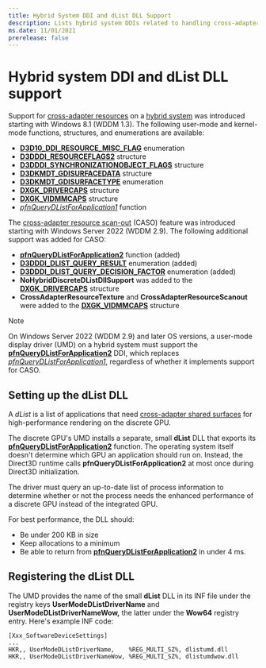 ```yaml
---
title: Hybrid System DDI and dList DLL Support
description: Lists hybrid system DDIs related to handling cross-adapter resources; Describes how to set up and register a dList DLL
ms.date: 11/01/2021
prerelease: false
---
```


# Hybrid system DDI and dList DLL support

Support for [cross-adapter resources](using-cross-adapter-resources-in-a-hybrid-system.md) on a [hybrid system](using-cross-adapter-resources-in-a-hybrid-system.md) was introduced starting with Windows 8.1 (WDDM 1.3). The following user-mode and kernel-mode functions, structures, and enumerations are available:

* [**D3D10_DDI_RESOURCE_MISC_FLAG**](/windows-hardware/drivers/ddi/d3d10umddi/ne-d3d10umddi-d3d10_ddi_resource_misc_flag) enumeration
* [**D3DDDI_RESOURCEFLAGS2**](/windows-hardware/drivers/ddi/d3dukmdt/ns-d3dukmdt-_d3dddi_resourceflags2) structure
* [**D3DDDI_SYNCHRONIZATIONOBJECT_FLAGS**](/windows-hardware/drivers/ddi/d3dukmdt/ns-d3dukmdt-_d3dddi_synchronizationobject_flags) structure
* [**D3DKMDT_GDISURFACEDATA**](/windows-hardware/drivers/ddi/d3dkmdt/ns-d3dkmdt-_d3dkmdt_gdisurfacedata) structure
* [**D3DKMDT_GDISURFACETYPE**](/windows-hardware/drivers/ddi/d3dkmdt/ne-d3dkmdt-_d3dkmdt_gdisurfacetype) enumeration
* [**DXGK_DRIVERCAPS**](/windows-hardware/drivers/ddi/d3dkmddi/ns-d3dkmddi-_dxgk_drivercaps) structure
* [**DXGK_VIDMMCAPS**](/windows-hardware/drivers/ddi/d3dkmddi/ns-d3dkmddi-_dxgk_vidmmcaps) structure
* [*pfnQueryDListForApplication1*](/windows-hardware/drivers/ddi/d3dumddi/nc-d3dumddi-pfnd3dddi_querydlistforapplication1) function

The [cross-adapter resource scan-out](supporting-caso.md) (CASO) feature was introduced starting with Windows Server 2022 (WDDM 2.9). The following additional support was added for CASO:

* [**pfnQueryDListForApplication2**](/windows-hardware/drivers/ddi/d3dumddi/nc-d3dumddi-pfnd3dddi_querydlistforapplication2) function (added)
* [**D3DDDI_DLIST_QUERY_RESULT**](/windows-hardware/drivers/ddi/d3dumddi/ne-d3dumddi-d3dddi_dlist_query_result) enumeration (added)
* [**D3DDDI_DLIST_QUERY_DECISION_FACTOR**](/windows-hardware/drivers/ddi/d3dumddi/ne-d3dumddi-d3dddi_dlist_query_decision_factor) enumeration (added)
* **NoHybridDiscreteDListDllSupport** was added to the [**DXGK_DRIVERCAPS**](/windows-hardware/drivers/ddi/d3dkmddi/ns-d3dkmddi-_dxgk_drivercaps) structure
* **CrossAdapterResourceTexture** and **CrossAdapterResourceScanout** were added to the [**DXGK_VIDMMCAPS**](/windows-hardware/drivers/ddi/d3dkmddi/ns-d3dkmddi-_dxgk_vidmmcaps) structure

> [!NOTE]
> On Windows Server 2022 (WDDM 2.9) and later OS versions, a user-mode display driver (UMD) on a hybrid system must support the [**pfnQueryDListForApplication2**](/windows-hardware/drivers/ddi/d3dumddi/nc-d3dumddi-pfnd3dddi_querydlistforapplication2) DDI, which replaces [*pfnQueryDListForApplication1*](/windows-hardware/drivers/ddi/d3dumddi/nc-d3dumddi-pfnd3dddi_querydlistforapplication1), regardless of whether it implements support for CASO.

## Setting up the dList DLL

A *dList* is a list of applications that need [cross-adapter shared surfaces](using-cross-adapter-resources-in-a-hybrid-system.md) for high-performance rendering on the discrete GPU.

The discrete GPU's UMD installs a separate, small **dList** DLL that exports its [**pfnQueryDListForApplication2**](/windows-hardware/drivers/ddi/d3dumddi/nc-d3dumddi-pfnd3dddi_querydlistforapplication2) function. The operating system itself doesn't determine which GPU an application should run on. Instead, the Direct3D runtime calls **pfnQueryDListForApplication2** at most once during Direct3D initialization.

The driver must query an up-to-date list of process information to determine whether or not the process needs the enhanced performance of a discrete GPU instead of the integrated GPU.

For best performance, the DLL should:

* Be under 200 KB in size
* Keep allocations to a minimum
* Be able to return from [**pfnQueryDListForApplication2**](/windows-hardware/drivers/ddi/d3dumddi/nc-d3dumddi-pfnd3dddi_querydlistforapplication2) in under 4 ms.

## Registering the dList DLL

The UMD provides the name of the small **dList** DLL in its INF file under the registry keys **UserModeDListDriverName** and **UserModeDListDriverNameWow,** the latter under the **Wow64** registry entry. Here's example INF code:

```inf
[Xxx_SoftwareDeviceSettings]
...
HKR,, UserModeDListDriverName,    %REG_MULTI_SZ%, dlistumd.dll
HKR,, UserModeDListDriverNameWow, %REG_MULTI_SZ%, dlistumdwow.dll
```
